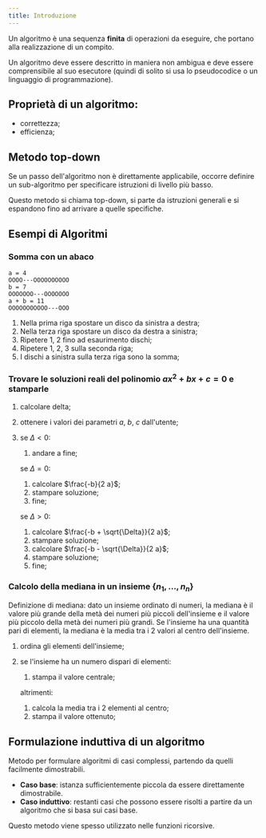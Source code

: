 ```yaml
---
title: Introduzione
---
```


Un algoritmo è una sequenza **finita** di operazioni da eseguire, che portano
alla realizzazione di un compito.

Un algoritmo deve essere descritto in maniera non ambigua e deve essere
comprensibile al suo esecutore (quindi di solito si usa lo pseudocodice o un
linguaggio di programmazione).

## Proprietà di un algoritmo:

- correttezza;
- efficienza;

## Metodo top-down

Se un passo dell'algoritmo non è direttamente applicabile, occorre definire un
sub-algoritmo per specificare istruzioni di livello più basso.

Questo metodo si chiama top-down, si parte da istruzioni generali e si espandono
fino ad arrivare a quelle specifiche.

## Esempi di Algoritmi

### Somma con un abaco

```text
a = 4
OOOO---OOOOOOOOOO
b = 7
OOOOOOO---OOOOOOO
a + b = 11
OOOOOOOOOOO---OOO
```

1. Nella prima riga spostare un disco da sinistra a destra;
2. Nella terza riga spostare un disco da destra a sinistra;
3. Ripetere 1, 2 fino ad esaurimento dischi;
4. Ripetere 1, 2, 3 sulla seconda riga;
5. I dischi a sinistra sulla terza riga sono la somma;

### Trovare le soluzioni reali del polinomio $ax^{2} + bx + c = 0$ e stamparle

1. calcolare delta;
2. ottenere i valori dei parametri $a$, $b$, $c$ dall'utente;
3. se $\Delta < 0$:
   1. andare a fine;

   se $\Delta = 0$:
   1. calcolare $\frac{-b}{2 a}$;
   2. stampare soluzione;
   3. fine;

   se $\Delta > 0$:
   1. calcolare $\frac{-b + \sqrt{\Delta}}{2 a}$;
   2. stampare soluzione;
   3. calcolare $\frac{-b - \sqrt{\Delta}}{2 a}$;
   4. stampare soluzione;
   5. fine;

### Calcolo della mediana in un insieme $\{ n_{1}, \ldots, n_{n} \}$

Definizione di mediana: dato un insieme ordinato di numeri, la mediana è il
valore più grande della metà dei numeri più piccoli dell'insieme e il valore più
piccolo della metà dei numeri più grandi. Se l'insieme ha una quantità pari di
elementi, la mediana è la media tra i 2 valori al centro dell'insieme.

1. ordina gli elementi dell'insieme;
2. se l'insieme ha un numero dispari di elementi:
   1. stampa il valore centrale;

   altrimenti:
   1. calcola la media tra i 2 elementi al centro;
   2. stampa il valore ottenuto;

## Formulazione induttiva di un algoritmo

Metodo per formulare algoritmi di casi complessi, partendo da quelli facilmente
dimostrabili.

- **Caso base**: istanza sufficientemente piccola da essere direttamente
  dimostrabile.
- **Caso induttivo**: restanti casi che possono essere risolti a partire da un
  algoritmo che si basa sui casi base.

Questo metodo viene spesso utilizzato nelle funzioni ricorsive.
